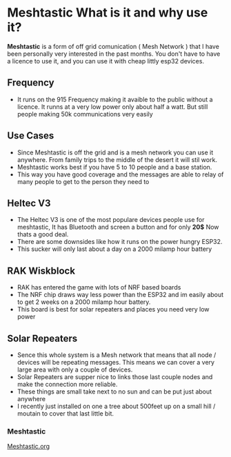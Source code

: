 # Meshtastic What is it and why use it?


**Meshtastic** is a form of off grid comunication ( Mesh Network ) that I have been personally very interested in the past months. You don't have to have a licence to use it,
and you can use it with cheap littly esp32 devices. 


## Frequency
- It runs on the 915 Frequency making it avaible to the public without a licence. It runns at a very low power only about half a watt. But still people making 50k communications very easily

## Use Cases
- Since Meshtastic is off the grid and is a mesh network you can use it anywhere. From family trips to the middle of the desert it will stil work. 
- Meshtastic works best if you have 5 to 10 people and a base station. 
- This way you have good coverage and the messages are able to relay of many people to get to the person they need to

## Heltec V3
- The Heltec V3 is one of the most populare devices people use for meshtastic, It has Bluetooth and screen a button and for only **20$** Now thats a good deal.
- There are some downsides like how it runs on the power hungry ESP32.
- This sucker will only last about a day on a 2000 milamp hour battery

## RAK Wiskblock
- RAK has entered the game with lots of NRF based boards
- The NRF chip draws way less power than the ESP32 and im easily about to get 2 weeks on a 2000 milamp hour battery.
- This board is best for solar repeaters and places you need very low power

## Solar Repeaters
- Sence this whole system is a Mesh network that means that all node / devices will be repeating messages. This means we can cover a very large area with only a couple of devices. 
- Solar Repeaters are supper nice to links those last couple nodes and make the connection more reliable.
- These things are small take next to no sun and can be put just about anywhere
- I recently just installed on one a tree about 500feet up on a small hill / moutain to cover that last little bit.
### Meshtastic
[Meshtastic.org](https://meshtastic.org)
